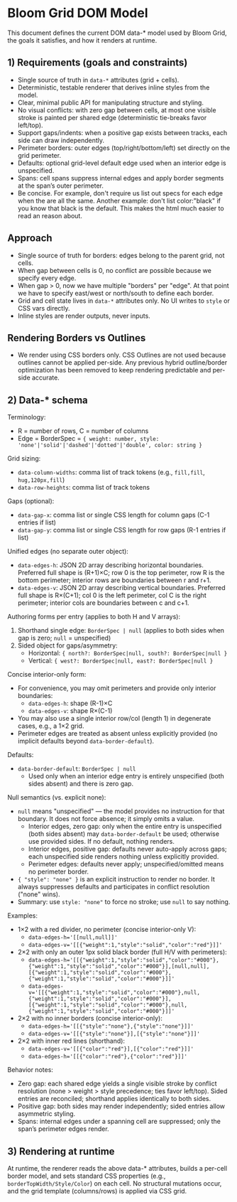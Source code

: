 # Bloom Grid DOM Model

This document defines the current DOM data-\* model used by Bloom Grid, the goals it satisfies, and how it renders at runtime.

## 1) Requirements (goals and constraints)

- Single source of truth in `data-*` attributes (grid + cells).
- Deterministic, testable renderer that derives inline styles from the model.
- Clear, minimal public API for manipulating structure and styling.
- No visual conflicts: with zero gap between cells, at most one visible stroke is painted per shared edge (deterministic tie-breaks favor left/top).
- Support gaps/indents: when a positive gap exists between tracks, each side can draw independently.
- Perimeter borders: outer edges (top/right/bottom/left) set directly on the grid perimeter.
- Defaults: optional grid-level default edge used when an interior edge is unspecified.
- Spans: cell spans suppress internal edges and apply border segments at the span’s outer perimeter.
- Be concise. For example, don't require us list out specs for each edge when the are all the same. Another example: don't list color:"black" if you know that black is the default. This makes the html much easier to read an reason about.

## Approach

- Single source of truth for borders: edges belong to the parent grid, not cells.
- When gap between cells is 0, no conflict are possible because we specify every edge.
- When gap > 0, now we have multiple "borders" per "edge". At that point we have to specify east/west or north/south to define each border.
- Grid and cell state lives in `data-*` attributes only. No UI writes to `style` or CSS vars directly.
- Inline styles are render outputs, never inputs.

## Rendering Borders vs Outlines

- We render using CSS borders only. CSS Outlines are not used because outlines cannot be applied per-side. Any previous hybrid outline/border optimization has been removed to keep rendering predictable and per-side accurate.

## 2) Data-\* schema

Terminology:

- R = number of rows, C = number of columns
- Edge = BorderSpec = `{ weight: number, style: 'none'|'solid'|'dashed'|'dotted'|'double', color: string }`

Grid sizing:

- `data-column-widths`: comma list of track tokens (e.g., `fill,fill`, `hug,120px,fill`)
- `data-row-heights`: comma list of track tokens

Gaps (optional):

- `data-gap-x`: comma list or single CSS length for column gaps (C-1 entries if list)
- `data-gap-y`: comma list or single CSS length for row gaps (R-1 entries if list)

Unified edges (no separate outer object):

- `data-edges-h`: JSON 2D array describing horizontal boundaries. Preferred full shape is (R+1)×C; row 0 is the top perimeter, row R is the bottom perimeter; interior rows are boundaries between r and r+1.
- `data-edges-v`: JSON 2D array describing vertical boundaries. Preferred full shape is R×(C+1); col 0 is the left perimeter, col C is the right perimeter; interior cols are boundaries between c and c+1.

Authoring forms per entry (applies to both H and V arrays):

1. Shorthand single edge: `BorderSpec | null` (applies to both sides when gap is zero; `null` = unspecified)
2. Sided object for gaps/asymmetry:
   - Horizontal: `{ north?: BorderSpec|null, south?: BorderSpec|null }`
   - Vertical: `{ west?: BorderSpec|null, east?: BorderSpec|null }`

Concise interior-only form:

- For convenience, you may omit perimeters and provide only interior boundaries:
  - `data-edges-h`: shape (R-1)×C
  - `data-edges-v`: shape R×(C-1)
- You may also use a single interior row/col (length 1) in degenerate cases, e.g., a 1×2 grid.
- Perimeter edges are treated as absent unless explicitly provided (no implicit defaults beyond `data-border-default`).

Defaults:

- `data-border-default`: `BorderSpec | null`
  - Used only when an interior edge entry is entirely unspecified (both sides absent) and there is zero gap.

Null semantics (vs. explicit none):

- `null` means "unspecified" — the model provides no instruction for that boundary. It does not force absence; it simply omits a value.
  - Interior edges, zero gap: only when the entire entry is unspecified (both sides absent) may `data-border-default` be used; otherwise use provided sides. If no default, nothing renders.
  - Interior edges, positive gap: defaults never auto-apply across gaps; each unspecified side renders nothing unless explicitly provided.
  - Perimeter edges: defaults never apply; unspecified/omitted means no perimeter border.
- `{ "style": "none" }` is an explicit instruction to render no border. It always suppresses defaults and participates in conflict resolution ("none" wins).
- Summary: use `style: "none"` to force no stroke; use `null` to say nothing.

Examples:

- 1×2 with a red divider, no perimeter (concise interior-only V):
  - `data-edges-h='[[null,null]]'` <!-- (R-1)×C = 0×2 effectively omitted -->
  - `data-edges-v='[[{"weight":1,"style":"solid","color":"red"}]]'` <!-- R×(C-1) = 1×1 -->
- 2×2 with only an outer 1px solid black border (full H/V with perimeters):
  - `data-edges-h='[[{"weight":1,"style":"solid","color":"#000"},{"weight":1,"style":"solid","color":"#000"}],[null,null],[{"weight":1,"style":"solid","color":"#000"},{"weight":1,"style":"solid","color":"#000"}]]'`
  - `data-edges-v='[[{"weight":1,"style":"solid","color":"#000"},null,{"weight":1,"style":"solid","color":"#000"}],[{"weight":1,"style":"solid","color":"#000"},null,{"weight":1,"style":"solid","color":"#000"}]]'`
- 2×2 with no inner borders (concise interior-only):
  - `data-edges-h='[[{"style":"none"},{"style":"none"}]]'` <!-- (R-1)×C = 1×2 -->
  - `data-edges-v='[[{"style":"none"}],[{"style":"none"}]]'` <!-- R×(C-1) = 2×1 -->
- 2×2 with inner red lines (shorthand):
  - `data-edges-v='[[{"color":"red"}],[{"color":"red"}]]'` <!-- R×(C-1) = 2×1; defaults: 1 solid -->
  - `data-edges-h='[[{"color":"red"},{"color":"red"}]]'` <!-- (R-1)×C = 1×2; defaults: 1 solid -->

Behavior notes:

- Zero gap: each shared edge yields a single visible stroke by conflict resolution (none > weight > style precedence; ties favor left/top). Sided entries are reconciled; shorthand applies identically to both sides.
- Positive gap: both sides may render independently; sided entries allow asymmetric styling.
- Spans: internal edges under a spanning cell are suppressed; only the span’s perimeter edges render.

## 3) Rendering at runtime

At runtime, the renderer reads the above data-\* attributes, builds a per-cell border model, and sets standard CSS properties (e.g., `borderTopWidth/Style/Color`) on each cell. No structural mutations occur, and the grid template (columns/rows) is applied via CSS grid.
